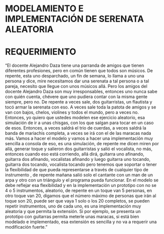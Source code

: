 # MODELAMIENTO E IMPLEMENTACIÓN DE SERENATA ALEATORIA

# REQUERIMIENTO

“El docente Alejandro Daza tiene una parranda de amigos que tienen diferentes profesiones, pero en común tienen que todos son músicos. De repente, esta uno desparchado, un fin de semana, lo llama a uno una persona y dice, mire necesitamos dar una serenata a tal persona o a tal pareja, necesito que llegue con unos músicos allá. Pero los amigos del docente Alejandro Daza son muy irresponsables, entonces uno nunca sabe con quién cuenta, chévere que uno pudiera contar con la misma gente siempre, pero no. De repente a veces sale, dos guitarristas, un flautista y tocó armar la serenata con eso. A veces sale toda la patota de amigos y se van con bajos, chelos, violines y todos el mundo, pero a veces no. Entonces, yo quiero que ustedes modelen ese ejercicio aleatorio, esa simulación de ir a unas chisgas, con los que salgan para tocar en un caso de esos. Entonces, a veces saldrá el trio de cuerdas, a veces saldrá la banda de mariachis completa, a veces se irá con el de las maracas nada más. Vamos a hacer el modelo y vamos a hacer una implementación muy sencilla a consola de eso, es una simulación, de repente me dicen miren por allá, generar toque y salieron dos guitarristas y salió el vocalista, no más, entonces cuando eso está corriendo, allá dirá, guitarra uno afinando, guitarra dos afinando,  vocalistas afinando y luego guitarra uno tocando, guitarra dos tocando, vocalista tocando pero tenemos que soportar o tener la flexibilidad de que pueda representarse a través de cualquier tipo de instrumento , de repente mañana salió solo el cantante con un man de un arpa y otro con un triángulo y el programa pueda funcionar. En el modelo se debe reflejar esa flexibilidad y en la implementación un prototipo con no se 4 o 5 instrumentos, aleatorio, de repente en un toque van 5 personas, en otro toque van 20, digamos que el número máximo de personas que irán al toque son 20, puede ser que vaya 1 solo o los 20 completos, se pueden repetir instrumentos, uno de cada uno, es una implementación muy aleatoria y que permita la extensión. Si por ejemplo, se presenta un prototipo con guitarras permita meterle unas maracas, si está bien modelado e implementado, esa extensión es sencilla y no va a requerir una modificación fuerte.”
